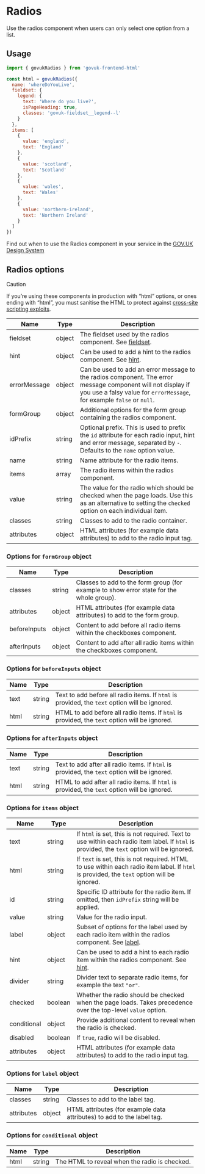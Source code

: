 # Radios

Use the radios component when users can only select one option from a list.

## Usage

```javascript
import { govukRadios } from 'govuk-frontend-html'

const html = govukRadios({
  name: 'whereDoYouLive',
  fieldset: {
    legend: {
      text: 'Where do you live?',
      isPageHeading: true,
      classes: 'govuk-fieldset__legend--l'
    }
  },
  items: [
    {
      value: 'england',
      text: 'England'
    },
    {
      value: 'scotland',
      text: 'Scotland'
    },
    {
      value: 'wales',
      text: 'Wales'
    },
    {
      value: 'northern-ireland',
      text: 'Northern Ireland'
    }
  ]
})
```

Find out when to use the Radios component in your service in the [GOV.UK Design System](https://design-system.service.gov.uk/components/radios/)

## Radios options

> [!CAUTION]
> If you’re using these components in production with “html” options, or ones ending with “html”, you must sanitise the HTML to protect against [cross-site scripting exploits](https://developer.mozilla.org/en-US/docs/Glossary/Cross-site_scripting).

| Name | Type | Description |
| ---- | ---- | ----------- |
| fieldset | object | The fieldset used by the radios component. See [fieldset](../component/fieldset/README.md#fieldset-options). |
| hint | object | Can be used to add a hint to the radios component. See [hint](../component/hint/README.md#hint-options). |
| errorMessage | object | Can be used to add an error message to the radios component. The error message component will not display if you use a falsy value for `errorMessage`, for example `false` or `null`. |
| formGroup | object | Additional options for the form group containing the radios component. |
| idPrefix | string | Optional prefix. This is used to prefix the `id` attribute for each radio input, hint and error message, separated by `-`. Defaults to the `name` option value. |
| name | string | Name attribute for the radio items. |
| items | array | The radio items within the radios component. |
| value | string | The value for the radio which should be checked when the page loads. Use this as an alternative to setting the `checked` option on each individual item. |
| classes | string | Classes to add to the radio container. |
| attributes | object | HTML attributes (for example data attributes) to add to the radio input tag. |


### Options for `formGroup` object

| Name | Type | Description |
| ---- | ---- | ----------- |
| classes | string | Classes to add to the form group (for example to show error state for the whole group). |
| attributes | object | HTML attributes (for example data attributes) to add to the form group. |
| beforeInputs | object | Content to add before all radio items within the checkboxes component. |
| afterInputs | object | Content to add after all radio items within the checkboxes component. |


### Options for `beforeInputs` object

| Name | Type | Description |
| ---- | ---- | ----------- |
| text | string | Text to add before all radio items. If `html` is provided, the `text` option will be ignored. |
| html | string | HTML to add before all radio items. If `html` is provided, the `text` option will be ignored. |


### Options for `afterInputs` object

| Name | Type | Description |
| ---- | ---- | ----------- |
| text | string | Text to add after all radio items. If `html` is provided, the `text` option will be ignored. |
| html | string | HTML to add after all radio items. If `html` is provided, the `text` option will be ignored. |


### Options for `items` object

| Name | Type | Description |
| ---- | ---- | ----------- |
| text | string | If `html` is set, this is not required. Text to use within each radio item label. If `html` is provided, the `text` option will be ignored. |
| html | string | If `text` is set, this is not required. HTML to use within each radio item label. If `html` is provided, the `text` option will be ignored. |
| id | string | Specific ID attribute for the radio item. If omitted, then `idPrefix` string will be applied. |
| value | string | Value for the radio input. |
| label | object | Subset of options for the label used by each radio item within the radios component. See [label](../component/label/README.md#label-options). |
| hint | object | Can be used to add a hint to each radio item within the radios component. See [hint](../component/hint/README.md#hint-options). |
| divider | string | Divider text to separate radio items, for example the text `"or"`. |
| checked | boolean | Whether the radio should be checked when the page loads. Takes precedence over the top-level `value` option. |
| conditional | object | Provide additional content to reveal when the radio is checked. |
| disabled | boolean | If `true`, radio will be disabled. |
| attributes | object | HTML attributes (for example data attributes) to add to the radio input tag. |


### Options for `label` object

| Name | Type | Description |
| ---- | ---- | ----------- |
| classes | string | Classes to add to the label tag. |
| attributes | object | HTML attributes (for example data attributes) to add to the label tag. |


### Options for `conditional` object

| Name | Type | Description |
| ---- | ---- | ----------- |
| html | string | The HTML to reveal when the radio is checked. |
